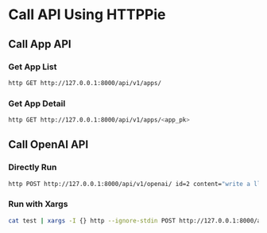# Call API Using HTTPPie

## Call App API

### Get App List

```sh
http GET http://127.0.0.1:8000/api/v1/apps/
```

### Get App Detail

```sh
http GET http://127.0.0.1:8000/api/v1/apps/<app_pk>
```

## Call OpenAI API

### Directly Run

```sh
http POST http://127.0.0.1:8000/api/v1/openai/ id=2 content="write a llm website using chatgpt api."
```

### Run with Xargs

```sh
cat test | xargs -I {} http --ignore-stdin POST http://127.0.0.1:8000/api/v1/openai/ id=2 content={}
```